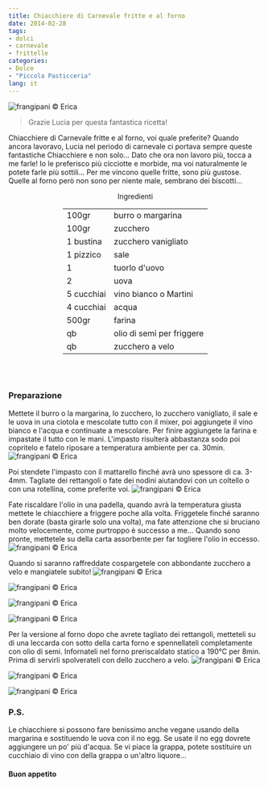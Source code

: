 ```yaml
---
title: Chiacchiere di Carnevale fritte e al forno
date: 2014-02-28
tags:
- dolci
- carnevale
- frittelle
categories:
- Dolce
- "Piccola Pasticceria"
lang: it
---
```

![](header.jpg "frangipani © Erica")

> Grazie Lucia per questa fantastica ricetta!

Chiacchiere di Carnevale fritte e al forno, voi quale preferite? Quando ancora lavoravo, Lucia nel periodo di carnevale ci portava sempre queste fantastiche Chiacchiere e non solo... Dato che ora non lavoro più, tocca a me farle! Io le preferisco più cicciotte e morbide, ma voi naturalmente le potete farle più sottili... Per me vincono quelle fritte, sono più gustose. Quelle al forno però non sono per niente male, sembrano dei biscotti...

<div id="wrapper" style="text-align: center">
  <div id="yourdiv" style="display: inline-block;">
    <div class="ingredients">
      <div class="ingredients-title">Ingredienti</div>
      <table>
        <tbody>
          <tr>
            <td>100gr</td>
            <td>burro o margarina</td>
          </tr>
          <tr>
            <td>100gr</td>
            <td>zucchero</td>
          </tr>
          <tr>
            <td>1 bustina</td>
            <td>zucchero vanigliato</td>
          </tr>
          <tr>
            <td>1 pizzico</td>
            <td>sale</td>
          </tr>
          <tr>
            <td>1</td>
            <td>tuorlo d'uovo</td>
          </tr>
          <tr>
            <td>2</td>
            <td>uova</td>
          </tr>
          <tr>
            <td>5 cucchiai</td>
            <td>vino bianco o Martini</td>
          </tr>
          <tr>
            <td>4 cucchiai</td>
            <td>acqua</td>
          </tr>
          <tr>
            <td>500gr</td>
            <td>farina</td>
          </tr>
          <tr>
            <td>qb</td>
            <td>olio di semi per friggere</td>
          </tr>
          <tr>
            <td>qb</td>
            <td>zucchero a velo</td>       
          </tr>
        </tbody>
      </table>
      <br></br>
    </div>
  </div>
</div>


<h3>
  <font color="grey">
    <i class="fa-solid fa-gears"></i>
  </font> Preparazione
</h3>

Mettete il burro o la margarina, lo zucchero, lo zucchero vanigliato, il sale e le uova in una ciotola e mescolate tutto con il mixer, poi aggiungete il vino bianco e l'acqua e continuate a mescolare. Per finire aggiungete la farina e impastate il tutto con le mani. L'impasto risulterà abbastanza sodo poi copritelo e fatelo riposare a temperatura ambiente per ca. 30min.
![](impasto.jpg "frangipani © Erica")

Poi stendete l'impasto con il mattarello finché avrà uno spessore di ca. 3-4mm. Tagliate dei rettangoli o fate dei nodini aiutandovi con un coltello o con una rotellina, come preferite voi.
![](tagliate.jpg "frangipani © Erica")

Fate riscaldare l'olio in una padella, quando avrà la temperatura giusta mettete le chiacchiere a friggere poche alla volta. Friggetele finché saranno ben dorate (basta girarle solo una volta), ma fate attenzione che si bruciano molto velocemente, come purtroppo è successo a me... Quando sono pronte, mettetele su della carta assorbente per far togliere l'olio in eccesso.
![](fritte.jpg "frangipani © Erica")

Quando si saranno raffreddate cospargetele con abbondante zucchero a velo e mangiatele subito!
![](risultato1.jpg "frangipani © Erica")

![](risultato2.jpg "frangipani © Erica")

![](risultato3.jpg "frangipani © Erica")

![](risultato4.jpg "frangipani © Erica")

Per la versione al forno dopo che avrete tagliato dei rettangoli, metteteli su di una leccarda con sotto della carta forno e spennellateli completamente con olio di semi. Infornateli nel forno preriscaldato statico a 190°C per 8min. Prima di servirli spolverateli con dello zucchero a velo.
![](risultato5.jpg "frangipani © Erica")

![](risultato6.jpg "frangipani © Erica")

![](risultato7.jpg "frangipani © Erica")



<h3>
  <font color="#FFCC00">
    <i class="fa-regular fa-lightbulb"></i>
  </font> P.S.
</h3>

Le chiacchiere si possono fare benissimo anche vegane usando della margarina e sostituendo le uova con il no egg. Se usate il no egg dovrete aggiungere un po' più d'acqua. Se vi piace la grappa, potete sostituire un cucchiaio di vino con della grappa o un'altro liquore...

<h4>Buon appetito
  <font color="red">
    <i class="fa-regular fa-face-smile"></i>
  </font>
</h4>
